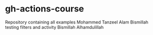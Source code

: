 # gh-actions-course
Repository containing all examples
Mohammed Tanzeel Alam
Bismillah testing filters and activity
Bismillah
Alhamdulillah
